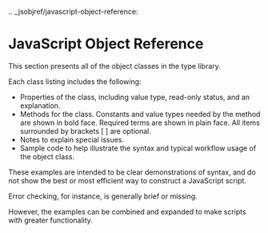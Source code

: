 .. _jsobjref/javascript-object-reference:

JavaScript Object Reference
===========================

This section presents all of the object classes in the type library.

Each class listing includes the following:

- Properties of the class, including value type, read-only status, and an explanation.
- Methods for the class. Constants and value types needed by the method are shown in bold face. Required terms are shown in plain face. All items surrounded by brackets [ ] are optional.
- Notes to explain special issues.
- Sample code to help illustrate the syntax and typical workflow usage of the object class.

These examples are intended to be clear demonstrations of syntax, and do not show the best or most efficient way to construct a JavaScript script.

Error checking, for instance, is generally brief or missing.

However, the examples can be combined and expanded to make scripts with greater functionality.
